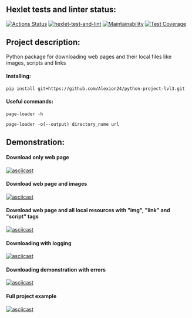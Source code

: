 ## Hexlet tests and linter status:
[![Actions Status](https://github.com/Alexion24/python-project-lvl3/workflows/hexlet-check/badge.svg)](https://github.com/Alexion24/python-project-lvl3/actions)
[![hexlet-test-and-lint](https://github.com/Alexion24/python-project-lvl3/actions/workflows/test-and-lint.yml/badge.svg)](https://github.com/Alexion24/python-project-lvl3/actions/workflows/test-and-lint.yml)
[![Maintainability](https://api.codeclimate.com/v1/badges/0fc79eb01bc2d7e8abe1/maintainability)](https://codeclimate.com/github/Alexion24/python-project-lvl3/maintainability)
[![Test Coverage](https://api.codeclimate.com/v1/badges/0fc79eb01bc2d7e8abe1/test_coverage)](https://codeclimate.com/github/Alexion24/python-project-lvl3/test_coverage)

## Project description:
Python package for downloading web pages and their local files like images, scripts and links

#### Installing:
`pip install git+https://github.com/Alexion24/python-project-lvl3.git`

#### Useful commands:
`page-loader -h`

`page-loader -o(--output) directory_name url`

## Demonstration:
#### Download only web page
[![asciicast](https://asciinema.org/a/oSaDdMaVTVgFP3m8LwWIwgFEP.svg)](https://asciinema.org/a/oSaDdMaVTVgFP3m8LwWIwgFEP)

#### Download web page and images
[![asciicast](https://asciinema.org/a/9UojaafAZKHdnHIeSmlzoauHY.svg)](https://asciinema.org/a/9UojaafAZKHdnHIeSmlzoauHY)

#### Download web page and all local resources with "img", "link" and "script" tags
[![asciicast](https://asciinema.org/a/czjfsBZYTC8zQo9Ldfbmw9sp6.svg)](https://asciinema.org/a/czjfsBZYTC8zQo9Ldfbmw9sp6)

#### Downloading with logging
[![asciicast](https://asciinema.org/a/vV8wF1gxi3v8hrVPGzFoT4Zo5.svg)](https://asciinema.org/a/vV8wF1gxi3v8hrVPGzFoT4Zo5)

#### Downloading demonstration with errors
[![asciicast](https://asciinema.org/a/I0Kn9OQLqUuOnMYb4BXtKBHl1.svg)](https://asciinema.org/a/I0Kn9OQLqUuOnMYb4BXtKBHl1)

#### Full project example
[![asciicast](https://asciinema.org/a/WwtRFP1yAsTaLOMbCTM0KXvUK.svg)](https://asciinema.org/a/WwtRFP1yAsTaLOMbCTM0KXvUK)